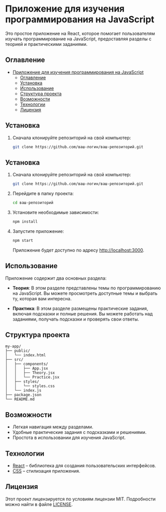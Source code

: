 # Приложение для изучения программирования на JavaScript

Это простое приложение на React, которое помогает пользователям изучать программирование на JavaScript, предоставляя разделы с теорией и практическими заданиями.

## Оглавление

- [Приложение для изучения программирования на JavaScript](#приложение-для-изучения-программирования-на-javascript)
  - [Оглавление](#оглавление)
  - [Установка](#установка)
  - [Использование](#использование)
  - [Структура проекта](#структура-проекта)
  - [Возможности](#возможности)
  - [Технологии](#технологии)
  - [Лицензия](#лицензия)

## Установка

1. Сначала клонируйте репозиторий на свой компьютер:

   ```bash
   git clone https://github.com/ваш-логин/ваш-репозиторий.git


## Установка

1. Сначала клонируйте репозиторий на свой компьютер:

   ```bash
   git clone https://github.com/ваш-логин/ваш-репозиторий.git
   ```

2. Перейдите в папку проекта:

   ```bash
   cd ваш-репозиторий
   ```

3. Установите необходимые зависимости:

   ```bash
   npm install
   ```

4. Запустите приложение:

   ```bash
   npm start
   ```

   Приложение будет доступно по адресу [http://localhost:3000](http://localhost:3000).

## Использование

Приложение содержит два основных раздела:

- **Теория**: В этом разделе представлены темы по программированию на JavaScript. Вы можете просмотреть доступные темы и выбрать ту, которая вам интересна.
  
- **Практика**: В этом разделе размещены практические задания, включая подсказки и полные решения. Вы можете работать над заданиями, получать подсказки и проверять свои ответы.

## Структура проекта

```
my-app/
├── public/
│   └── index.html
├── src/
│   ├── components/
│   │   ├── App.jsx
│   │   ├── Theory.jsx
│   │   └── Practice.jsx
│   ├── styles/
│   │   └── styles.css
│   └── index.js
├── package.json
└── README.md
```

## Возможности

- Легкая навигация между разделами.
- Удобные практические задания с подсказками и решениями.
- Простота в использовании для изучения JavaScript.

## Технологии

- [React](https://reactjs.org/) – библиотека для создания пользовательских интерфейсов.
- [CSS](https://www.w3.org/Style/CSS/) – стилизация приложения.

## Лицензия

Этот проект лицензируется по условиям лицензии MIT. Подробности можно найти в файле [LICENSE](LICENSE).

```

